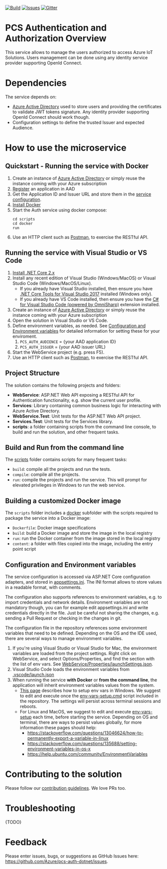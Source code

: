 [![Build][build-badge]][build-url]
[![Issues][issues-badge]][issues-url]
[![Gitter][gitter-badge]][gitter-url]

PCS Authentication and Authorization Overview
=============================================

This service allows to manage the users authorized to access Azure IoT
Solutions. Users management can be done using any identity service
provider supporting OpenId Connect.

Dependencies
============

The service depends on:

* [Azure Active Directory][aad-url] used to store users and providing
  the certificates to validate JWT tokens signature. Any identity
  provider supporting OpenId Connect should work though.
* Configuration settings to define the trusted Issuer and expected
  Audience.

How to use the microservice
===========================

## Quickstart - Running the service with Docker

1. Create an instance of [Azure Active Directory][aad-url] or simply
   reuse the instance coming with your Azure subscription
1. [Register][aad-register-app] an application in AAD
1. Get the Application ID and Issuer URL and store them in the
   [service configuration](WebService/appsettings.ini).
1. [Install Docker][docker-install-url]
1. Start the Auth service using docker compose:
   ```
   cd scripts
   cd docker
   run
   ```
1. Use an HTTP client such as [Postman][postman-url], to exercise the
   RESTful API.

## Running the service with Visual Studio or VS Code

1. [Install .NET Core 2.x][dotnet-install]
1. Install any recent edition of Visual Studio (Windows/MacOS) or Visual
   Studio Code (Windows/MacOS/Linux).
   * If you already have Visual Studio installed, then ensure you have
   [.NET Core Tools for Visual Studio 2017][dotnetcore-tools-url]
   installed (Windows only).
   * If you already have VS Code installed, then ensure you have the [C# for Visual Studio Code (powered by OmniSharp)][omnisharp-url] extension installed.
1. Create an instance of [Azure Active Directory][aad-url] or simply
   reuse the instance coming with your Azure subscription
1. Open the solution in Visual Studio or VS Code.
1. Define environment variables, as needed. See [Configuration and Environment variables](#configuration-and-environment-variables) for detailed information for setting these for your enviroment.
   1. `PCS_AUTH_AUDIENCE` = {your AAD application ID}
   1. `PCS_AUTH_ISSUER` = {your AAD issuer URL}
1. Start the WebService project (e.g. press F5).
1. Use an HTTP client such as [Postman][postman-url], to exercise the
   RESTful API.

## Project Structure

The solution contains the following projects and folders:

* **WebService**: ASP.NET Web API exposing a RESTful API for Authentication
  functionality, e.g. show the current user profile.
* **Services**: Library containing common business logic for interacting with
  Azure Active Directory.
* **WebService.Test**: Unit tests for the ASP.NET Web API project.
* **Services.Test**: Unit tests for the Services library.
* **scripts**: a folder containing scripts from the command line console,
  to build and run the solution, and other frequent tasks.

## Build and Run from the command line

The [scripts](scripts) folder contains scripts for many frequent tasks:

* `build`: compile all the projects and run the tests.
* `compile`: compile all the projects.
* `run`: compile the projects and run the service. This will prompt for
  elevated privileges in Windows to run the web service.

## Building a customized Docker image

The `scripts` folder includes a [docker](scripts/docker) subfolder with the
scripts required to package the service into a Docker image:

* `Dockerfile`: Docker image specifications
* `build`: build a Docker image and store the image in the local registry
* `run`: run the Docker container from the image stored in the local registry
* `content`: a folder with files copied into the image, including the entry
  point script

## Configuration and Environment variables

The service configuration is accessed via ASP.NET Core configuration
adapters, and stored in [appsettings.ini](WebService/appsettings.ini).
The INI format allows to store values in a readable format, with comments.

The configuration also supports references to environment variables, e.g. to
import credentials and network details. Environment variables are not
mandatory though, you can for example edit appsettings.ini and write
credentials directly in the file. Just be careful not sharing the changes,
e.g. sending a Pull Request or checking in the changes in git.

The configuration file in the repository references some environment
variables that need to be defined. Depending on the OS and the IDE used,
there are several ways to manage environment variables.

1. If you're using Visual Studio or Visual Studio for Mac, the environment
   variables are loaded from the project settings. Right click on WebService,
   and select Options/Properties, and find the section with the list of env
   vars. See [WebService/Properties/launchSettings.json](WebService/Properties/launchSettings.json).
1. Visual Studio Code loads the environment variables from
   [.vscode/launch.json](.vscode/launch.json)
1. When running the service **with Docker** or **from the command line**, the
   application will inherit environment variables values from the system. 
   * [This page][windows-envvars-howto-url] describes how to setup env vars
     in Windows. We suggest to edit and execute once the
     [env-vars-setup.cmd](scripts/env-vars-setup.cmd) script included in the
     repository. The settings will persist across terminal sessions and reboots.
   * For Linux and MacOS, we suggest to edit and execute
     [env-vars-setup](scripts/env-vars-setup) each time, before starting the
     service. Depending on OS and terminal, there are ways to persist values
     globally, for more information these pages should help:
     * https://stackoverflow.com/questions/13046624/how-to-permanently-export-a-variable-in-linux
     * https://stackoverflow.com/questions/135688/setting-environment-variables-in-os-x
     * https://help.ubuntu.com/community/EnvironmentVariables

Contributing to the solution
============================

Please follow our [contribution guidelines](CONTRIBUTING.md).  We love PRs too.

Troubleshooting
===============

{TODO}

Feedback
==========

Please enter issues, bugs, or suggestions as GitHub Issues here:
https://github.com/Azure/pcs-auth-dotnet/issues.





[build-badge]:https://solutionaccelerators.visualstudio.com/RemoteMonitoring/_apis/build/status/Consolidated%20Repo
[build-url]: https://solutionaccelerators.visualstudio.com/RemoteMonitoring/_build/latest?definitionId=22
[issues-badge]: https://img.shields.io/github/issues/azure/pcs-auth-dotnet.svg
[issues-url]: https://github.com/Azure/remote-monitoring-services-dotnet/issues?q=is%3Aissue+is%3Aopen+label%3Aauth
[gitter-badge]: https://img.shields.io/gitter/room/azure/iot-solutions.js.svg
[gitter-url]: https://gitter.im/azure/iot-solutions

[aad-url]: https://azure.microsoft.com/services/active-directory
[aad-register-app]: https://docs.microsoft.com/azure/active-directory/develop/active-directory-integrating-applications
[docker-install-url]: https://docs.docker.com/engine/installation/
[postman-url]: https://www.getpostman.com
[dotnet-install]: https://www.microsoft.com/net/learn/get-started
[vs-install-url]: https://www.visualstudio.com/downloads
[dotnetcore-tools-url]: https://www.microsoft.com/net/core#windowsvs2017
[omnisharp-url]: https://github.com/OmniSharp/omnisharp-vscode
[windows-envvars-howto-url]: https://superuser.com/questions/949560/how-do-i-set-system-environment-variables-in-windows-10

